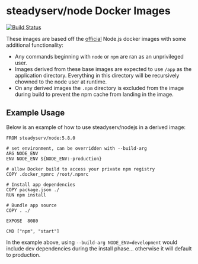 # steadyserv/node Docker Images

[![Build Status](https://travis-ci.org/bdclark/docker-node.svg?branch=master)](https://travis-ci.org/bdclark/docker-node)

These images are based off the [official][1] Node.js docker images with some
additional functionality:

- Any commands beginning with `node` or `npm` are ran as an unprivileged user.
- Images derived from these base images are expected to use `/app` as the
  application directory. Everything in this directory will be recursively
  chowned to the node user at runtime.
- On any derived images the `.npm` directory is excluded from the image
  during build to prevent the npm cache from landing in the image.

## Example Usage
Below is an example of how to use steadyserv/nodejs in a derived image:
```
FROM steadyserv/node:5.8.0

# set environment, can be overridden with --build-arg
ARG NODE_ENV
ENV NODE_ENV ${NODE_ENV:-production}

# allow Docker build to access your private npm registry
COPY .docker_npmrc /root/.npmrc

# Install app dependencies
COPY package.json ./
RUN npm install

# Bundle app source
COPY . ./

EXPOSE  8080

CMD ["npm", "start"]
```
In the example above, using `--build-arg NODE_ENV=development` would include
dev dependencies during the install phase... otherwise it will default
to production.

[1]: https://hub.docker.com/_/node/
